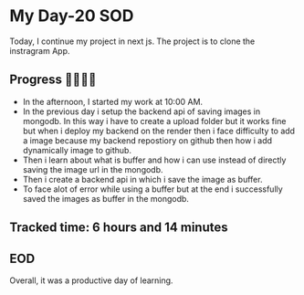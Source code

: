 # My Day-20 SOD

Today, I continue my project in next js. The project is to clone the instragram App.

## Progress 🧑‍💻🧑‍💻
- In the afternoon, I started my work at 10:00 AM.
- In the previous day i setup the backend api of saving images in mongodb. In this way i have to create a upload folder but it works fine but when i deploy my backend on the render then i face difficulty to add a image because my backend repostiory on github then how i add dynamically image to github.
- Then i learn about what is buffer and how i can use instead of directly saving the image url in the mongodb.
- Then i create a backend api in which i save the image as buffer.
- To face alot of error while using a buffer but at the end i successfully saved the images as buffer in the mongodb.



## Tracked time: 6 hours and 14 minutes

## EOD
Overall, it was a productive day of learning.
